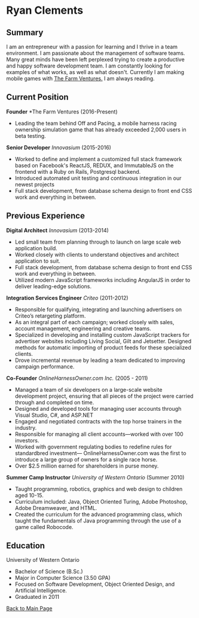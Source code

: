 # Ryan Clements

## Summary
I am an entrepreneur with a passion for learning and I thrive in a team environment. I am passionate about the management of software teams. Many great minds have been left perplexed trying to create a productive and happy software development team. I am constantly looking for examples of what works, as well as what doesn't. Currently I am making mobile games with [The Farm Ventures.](http://www.thefarmventures.com) I am always reading.

## Current Position

**Founder** *The Farm Ventures (2016-Present)
- Leading the team behind Off and Pacing, a mobile harness racing ownership simulation game that has already exceeded 2,000 users in beta testing.

**Senior Developer** *Innovasium* (2015-2016)
- Worked to define and implement a customized full stack framework based on Facebook's ReactJS, REDUX, and ImmutableJS on the frontend with a Ruby on Rails, Postgresql backend.
- Introduced automated unit testing and continuous integration in our newest projects
- Full stack development, from database schema design to front end CSS work and everything in between.

## Previous Experience

**Digital Architect** *Innovasium* (2013-2014)
- Led small team from planning through to launch on large scale web application build. 
- Worked closely with clients to understand objectives and architect application to suit.
- Full stack development, from database schema design to front end CSS work and everything in between.
- Utilized modern JavaScript frameworks including AngularJS in order to deliver leading-edge solutions.

**Integration Services Engineer** *Criteo* (2011-2012)
- Responsible for qualifying, integrating and launching advertisers on Criteo’s retargeting platform.
- As an integral part of each campaign; worked closely with sales, account management, engineering and creative teams.
- Specialized in developing and installing custom JavaScript trackers for advertiser websites including Living Social, Gilt and Jetsetter. Designed methods for automatic importing of product feeds for these specialized clients. 
- Drove incremental revenue by leading a team dedicated to improving campaign performance. 

**Co-Founder** *OnlineHarnessOwner.com Inc.* (2005 - 2011)
- Managed a team of six developers on a large-scale website development project, ensuring that all pieces of the project were carried through and completed on time.
- Designed and developed tools for managing user accounts through Visual Studio, C#, and ASP.NET
- Engaged and negotiated contracts with the top horse trainers in the industry.
- Responsible for managing all client accounts—worked with over 100 investors.
- Worked with government regulating bodies to redefine rules for standardbred investment— OnlineHarnessOwner.com was the first to introduce a large group of owners for a single race horse.
- Over $2.5 million earned for shareholders in purse money.

**Summer Camp Instructor** *University of Western Ontario* (Summer 2010)
- Taught programming, robotics, graphics and web design to children aged 10-15.
- Curriculum included: Java, Object Oriented Turing, Adobe Photoshop, Adobe Dreamweaver, and HTML.
- Created the curriculum for the advanced programming class, which taught the fundamentals of Java programming through the use of a game called Robocode.

## Education
University of Western Ontario
- Bachelor of Science (B.Sc.) 
- Major in Computer Science (3.50 GPA)
- Focused on Software Development, Object Oriented Design, and Artificial Intelligence.
- Graduated in 2011

[Back to Main Page](README.md)
